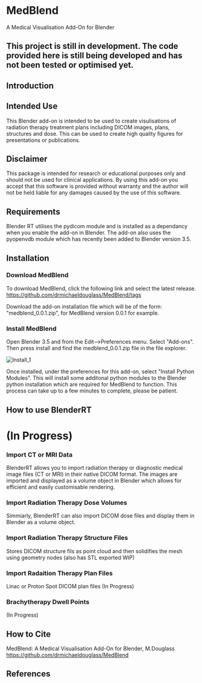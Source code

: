 # MedBlend
A Medical Visualisation Add-On for Blender

## This project is still in development. The code provided here is still being developed and has not been tested or optimised yet.

## Introduction

## Intended Use

This Blender add-on is intended to be used to create visulisations of radiation therapy treatment plans including DICOM images, plans, structures and dose. This can be used to create high quality figures for presentations or publications. 

## Disclaimer

This package is intended for research or educational purposes only and should not be used for clinical applications. By using this add-on you accept that this software is provided without warranty and the author will not be held liable for any damages caused by the use of this software. 

## Requirements
Blender RT utilises the pydicom module and is installed as a dependancy when you enable the add-on in Blender. The add-on also uses the pyopenvdb module which has recently been added to Blender version 3.5. 

## Installation

### Download MedBlend

To download MedBlend, click the following link and select the latest release.
https://github.com/drmichaeldouglass/MedBlend/tags

Download the add-on installation file which will be of the form: "medblend_0.0.1.zip", for MedBlend version 0.0.1 for example. 

### Install MedBlend

Open Blender 3.5 and from the Edit-->Preferences menu. Select "Add-ons". Then press install and find the medblend_0.0.1.zip file in the file explorer.

![Install_1](https://user-images.githubusercontent.com/52724915/220251356-2493eb54-77b3-43de-9880-fcdd381c3b20.PNG)

Once installed, under the preferences for this add-on, select "Install Python Modules". This will install some additonal python modules to the Blender python installation which are required for MedBlend to function. This process can take up to a few minutes to complete, please be patient.



## How to use BlenderRT





# (In Progress)

### Import CT or MRI Data

BlenderRT allows you to import radiation therapy or diagnostic medical image files (CT or MRI) in their native DICOM format. The images are imported and displayed as a volume object in Blender which allows for efficient and easily customisable rendering. 

### Import Radiation Therapy Dose Volumes

Simmiarly, BlenderRT can also import DICOM dose files and display them in Blender as a volume object. 

### Import Radiation Therapy Structure Files

Stores DICOM structure fils as point cloud and then solidifies the mesh using geometry nodes (also has STL exported WIP)

### Import Radaition Therapy Plan Files

Linac or Proton Spot DICOM plan files
(In Progress)

### Brachytherapy Dwell Points

(In Progress)

## How to Cite

MedBlend: A Medical Visualisation Add-On for Blender, M.Douglass
https://github.com/drmichaeldouglass/MedBlend

## References

